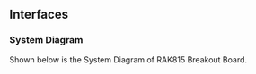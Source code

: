 ## Interfaces

### System Diagram

Shown below is the System Diagram of RAK815 Breakout Board.

<rk-img
  src="/assets/images/datasheet/rak815/block_diagram.png"
  width="100%"
  figure-number="3"
  caption="RAK815 System Diagram"
/>
